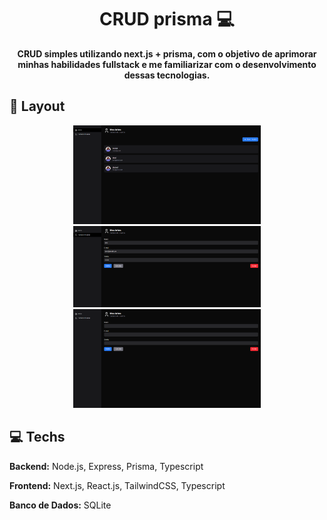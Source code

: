 <h1 align="center" style="font-weight: bold;">CRUD prisma 💻</h1>


<p align="center">
    <b>CRUD simples utilizando next.js + prisma, com o objetivo de aprimorar minhas habilidades fullstack e me familiarizar com o desenvolvimento dessas tecnologias.</b>
</p>

<h2 id="layout">🎨 Layout</h2>

<p align="center">
    <img src="./public/Captura de tela 2025-09-15 162544.png" alt="Image Example" width="300px">
    <img src="./public/Captura de tela 2025-09-15 162608.png" alt="Image Example" width="300px">
    <img src="./public/Captura de tela 2025-09-15 162552.png" alt="Image Example" width="300px">
</p>

<h2 id="technologies">💻 Techs</h2>

<p ><span style="font-weight:bold">Backend:</span> Node.js, Express, Prisma, Typescript</p>
<p><span style="font-weight:bold">Frontend:</span> Next.js, React.js, TailwindCSS, Typescript</p>
<p><span style="font-weight:bold">Banco de Dados:</span> SQLite</p>